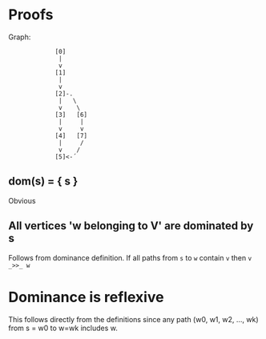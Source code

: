 Proofs
======

Graph:

```
             [0]
              |
              v
             [1]
              |
              v
             [2]-. 
              |   \
              v    \
             [3]   [6]
              |     |
              v     v
             [4]   [7]
              |     /
              v    /
             [5]<-´
```

## dom(s) = { s } ##
Obvious

## All vertices 'w belonging to V' are dominated by s ##

Follows from dominance definition. If all paths from `s` to `w` contain `v`
then `v _>>_ w`

# Dominance is reflexive #
This follows directly from the definitions since any path (w0, w1, w2, ..., wk)
from s = w0 to w=wk includes w.

